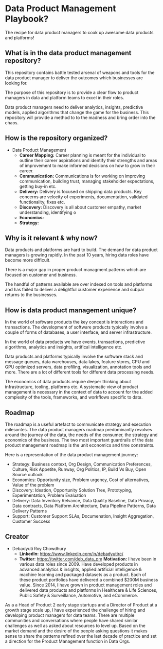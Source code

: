 # Data Product Management Playbook?
The recipe for data product managers to cook up awesome data products and platforms!

## What is in the data product management repository?
This repository contains battle tested arsenal of weapons and tools for the data product manager to deliver the outcomes which businesses are looking for.

The purpose of this repository is to provide a clear flow to product managers in data and platform teams to excel in their roles.

Data product managers need to deliver analytics, insights, predictive models, applied algorithms that change the game for the business. This repository will provide a method to to the madness and bring order into the chaos.

## How is the repository organized?
- Data Product Management
  - **Career Mapping:** Career planning is meant for the individual to outline their career aspirations and identify their strengths and areas of improvement to make informed decisions on how to grow in their career.
  - **Communication:** Communications is for working on improving communication, building trust, managing stakeholder expectations, getting buy-in etc.
  - **Delivery:** Delivery is focused on shipping data products. Key concerns are velocity of experiments, documentation, validated functionality, fixes etc.
  - **Discovery:** Discovery is all about customer empathy, market understanding, identifying o
  - **Economics:**
  - **Strategy:**

## Why is it relevant & why now?
Data products and platforms are hard to build.
The demand for data product managers is growing rapidly.
In the past 10 years, hiring data roles have become more difficult.

There is a major gap in proper product managment patterns which are focused on customer and business.

The handful of patterns available are over indexed on tools and platforms and has failed to deliver a delightful customer experience and subpar returns to the businesses.

## How is data product management unique?

In the world of software products the key concept is interactions and transactions. The development of software products typically involve a couple of forms of databases, a user interface, and server infrastructure.

In the world of data products we have events, transactions, predictive algorithms, analytics and insights, artifical intelligence etc.

Data products and platforms typically involve the software stack and message queues, data warehouses, data lakes, feature stores, CPU and GPU optimized servers, data profiling, visualization, annotation tools and more. There are a lot of different tools for different data processing needs.

The economics of data products require deeper thinking about infrastructure, tooling, platforms etc. A systematic view of product management is necessary in the context of data to account for the added complexity of the tools, frameworks, and workflows specific to data.

## Roadmap
The roadmap is a useful artefact to communicate strategy and execution milesontes. The data product managers roadmap predominantly revolves around the journey of the data, the needs of the consumer, the strategy and economics of the business. The two most important guardrails of the data product management roadmap is the unit economics and time constraints.

Here is a representation of the data product management journey:
* Strategy: Business context, Org Design, Communication Preferences, Culture, Risk Appetite, Runway, Org Politics, IP, Build Vs Buy, Open Source outlook
* Economics: Opportunity size, Problem urgency, Cost of alternatives, Value of the problem
* Discovery: Ideation, Opportunity Solution Tree, Prototyping, Experimentation, Problem Evaluation
* Delivery: Data Inventory Relvance, Data Quality Baseline, Data Privacy, Data contracts, Data Platform Architecture, Data Pipeline Patterns, Data Delivery Patterns
* Support: Customer Support SLAs, Documenation, Insight Aggregation, Customer Success

## Creator
- Debadyuti Roy Chowdhury
  - **LinkedIn:** https://www.linkedin.com/in/debadyutirc/
  - **Twitter:** https://twitter.com/deb_data_pm
**Motivation:**
I have been in various data roles since 2009. Have developed products in advanced analytics & insights, applied artificial intelligence & machine learning and packaged datasets as a product. Each of these product portfolios have delivered a combined $200M business value. Since 2014, I have grown in product management roles and delivered data products and platforms in Healthcare & Life Sciences, Public Safety & Surveillance, Automotive, and eCommerce.

As a a Head of Product 2 early stage startups and a Director of Product at a growth stage scale up, I have experienced the challenge of hiring and developing product managers for data teams. There are multiple communities and conversations where people have shared similar challenges as well as asked about resources to level up. Based on the market demand and the desire of the people asking questions it makes sense to share the patterns refined over the last decade of practice and set a direction for the Product Management function in Data Orgs.
